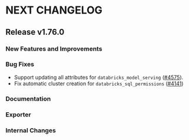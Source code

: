# NEXT CHANGELOG

## Release v1.76.0

### New Features and Improvements

### Bug Fixes

 * Support updating all attributes for `databricks_model_serving` ([#4575](https://github.com/databricks/terraform-provider-databricks/pull/4575)).
 * Fix automatic cluster creation for `databricks_sql_permissions` ([#4141](https://github.com/databricks/terraform-provider-databricks/pull/4141))

### Documentation

### Exporter

### Internal Changes
